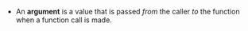 - An **argument** is a value that is passed _from_ the caller _to_ the function when a function call is made.